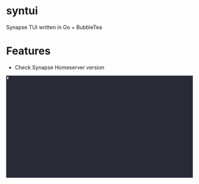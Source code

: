 # syntui

Synapse TUI written in Go + BubbleTea

# Features

* Check Synapse Homeserver version

![get version](docs/gifs/get_version.gif)
